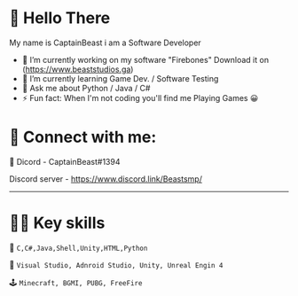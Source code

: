 # 👋 Hello There
My name is CaptainBeast i am a Software Developer 

-  🔭 I’m currently working on my software "Firebones" Download it on (https://www.beaststudios.ga)
-  🌱 I’m currently learning Game Dev. / Software Testing
-  💬 Ask me about Python / Java / C#
-  ⚡ Fun fact: When I'm not coding you'll find me Playing Games 😀
<h1> 📢 Connect with me: </h1>
 💬 Dicord - CaptainBeast#1394
   
 Discord server - https://www.discord.link/Beastsmp/
 
 -----------------------------------------------------------------------------------------
 
 <h1>🤹‍♀️ Key skills </h1>
 
 💬 `C,C#,Java,Shell,Unity,HTML,Python`
 
 📖 `Visual Studio, Adnroid Studio, Unity, Unreal Engin 4`
 
 
 🕹 `Minecraft, BGMI, PUBG, FreeFire`
